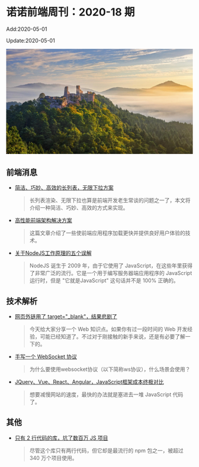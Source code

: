 <!--
 * @Description: 2020-18
 * @Author: zoeblow
 * @Email: wangfuyuan@nnuo.com
 * @Date: 2020-05-01 10:10:25
 * @LastEditors: zoeblow
 * @LastEditTime: 2020-05-01 22:32:13
 * @FilePath: \nuofe-weekly\2020\weekly-18.md
 -->

# 诺诺前端周刊：2020-18 期

Add:2020-05-01

Update:2020-05-01

![202018](../images/2020/202018.jpg)

## 前端消息

- [简洁、巧妙、高效的长列表，无限下拉方案](https://mp.weixin.qq.com/s/FVxt3ORsN6dq09t8rzHdRw)

  > 长列表渲染、无限下拉也算是前端开发老生常谈的问题之一了，本文将介绍一种简洁、巧妙、高效的方式来实现。

- [高性能前端架构解决方案](https://mp.weixin.qq.com/s/1ldLe24SC7WiJTx1DADmUA)

  > 这篇文章介绍了一些使前端应用程序加载更快并提供良好用户体验的技术。

- [关于NodeJS工作原理的五个误解](https://mp.weixin.qq.com/s/Jg80WekI6FnxF2jubwcjwQ)

  > NodeJS 诞生于 2009 年，由于它使用了 JavaScript，在这些年里获得了非常广泛的流行。它是一个用于编写服务器端应用程序的 JavaScript 运行时，但是 "它就是JavaScript" 这句话并不是 100% 正确的。

## 技术解析

- [网页外链用了 target="_blank"，结果悲剧了](https://mp.weixin.qq.com/s/hujbrCFotMgoNZzvCEkorA)

  > 今天给大家分享一个 Web 知识点。如果你有过一段时间的 Web 开发经验，可能已经知道了。不过对于刚接触的新手来说，还是有必要了解一下的。

- [手写一个 WebSocket 协议](https://mp.weixin.qq.com/s/Tn81wt-_fWSbw_2gk2gmeg)

  > 为什么要使用websocket协议（以下简称ws协议），什么场景会使用？

- [JQuery、Vue、React、Angular，JavaScript框架成本终极对比](https://mp.weixin.qq.com/s/tgqvvw505IsaczKoJpocaA)

  > 想要减慢网站的速度，最快的办法就是塞进去一堆 JavaScript 代码了。

<!-- ## 业界新闻

- [BootStrap 5.0 将放弃支持 IE](https://mp.weixin.qq.com/s/r8DVkzl7gfFm2YSmGHC4-g)

  > 最近，BootStrap 团队成员 XhmikosR 在 GitHub 上透露，BS 5 将放弃支持 IE 浏览器。 -->

## 其他

- [只有 2 行代码的库，坑了数百万 JS 项目](https://mp.weixin.qq.com/s/uJjPinmNa_LfgSarJxnNVg)

  > 尽管这个库只有两行代码，但它却是最流行的 npm 包之一，被超过 340 万个项目使用。
